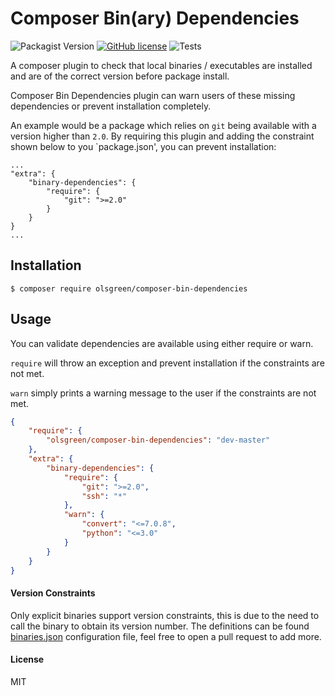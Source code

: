 Composer Bin(ary) Dependencies
=====================

![Packagist Version](https://img.shields.io/packagist/v/olsgreen/composer-bin-dependencies)
[![GitHub license](https://img.shields.io/github/license/olsgreen/composer-bin-dependencies)](https://github.com/olsgreen/composer-bin-dependencies)
![Tests](https://github.com/olsgreen/composer-bin-dependencies/workflows/Tests/badge.svg)


A composer plugin to check that local binaries / executables are installed and are of the correct version before package install.

Composer Bin Dependencies plugin can warn users of these missing dependencies or prevent installation completely. 

An example would be a package which relies on `git` being available with a version higher than `2.0`. 
By requiring this plugin and adding the constraint shown below to you `package.json', you can prevent installation:

    ...
    "extra": {
        "binary-dependencies": {
            "require": {
                "git": ">=2.0"
            }
        }
    }
    ...


Installation
------------

```
$ composer require olsgreen/composer-bin-dependencies
```


Usage
-----

You can validate dependencies are available using either require or warn.

`require` will throw an exception and prevent installation if the constraints are not met.

`warn` simply prints a warning message to the user if the constraints are not met.

```json
{
    "require": {
        "olsgreen/composer-bin-dependencies": "dev-master"
    },
    "extra": {
        "binary-dependencies": {
            "require": {
                "git": ">=2.0",
                "ssh": "*"
            },
            "warn": {
                "convert": "<=7.0.8",
                "python": "<=3.0"
            }
        }
    }
}
```

#### Version Constraints
Only explicit binaries support version constraints, this is due to the need to call the binary to obtain its version number. The definitions can be found [binaries.json](https://github.com/olsgreen/composer-bin-dependencies/blob/master/config/binaries.json) configuration file, 
feel free to open a pull request to add more.

#### License
MIT

